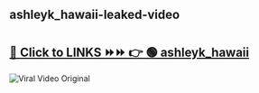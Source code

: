 
 ## ashleyk_hawaii-leaked-video 

# <h2><a href="https://clipsfans.com/ashleyk_hawaii&ref=git">🔗 Click to LINKS ⏩⏩ 👉 🟢 ashleyk_hawaii </a></h2>

<a href="https://clipsfans.com/ashleyk_hawaii&ref=git" rel="nofollow" data-target="animated-image.originalLink"><img src="https://i.ibb.co.com/xMMVF88/686577567.gif" alt="Viral Video Original" style="max-width: 100%; display: inline-block;" data-target="animated-image.originalImage"></a>
